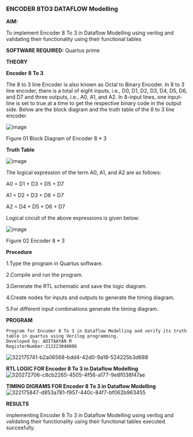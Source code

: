 ### ENCODER 8TO3 DATAFLOW Modelling

**AIM:**

To implement  Encoder 8 To 3 in Dataflow Modelling using verilog and validating their functionality using their functional tables

**SOFTWARE REQUIRED:** Quartus prime

**THEORY**

**Encoder 8 To 3**

The 8 to 3 line Encoder is also known as Octal to Binary Encoder. In 8 to 3 line encoder, there is a total of eight inputs, i.e., D0, D1, D2, D3, D4, D5, D6, and D7 and three outputs, i.e., A0, A1, and A2. In 8-input lines, one input-line is set to true at a time to get the respective binary code in the output side. Below are the block diagram and the truth table of the 8 to 3 line encoder.

![image](https://github.com/naavaneetha/ENCODER8TO3DATAFLOW/assets/154305477/0bc242c1-eb9e-4c47-afe5-30428470efc3)

Figure 01  Block Diagram of Encoder 8 * 3

**Truth Table**

![image](https://github.com/naavaneetha/ENCODER8TO3DATAFLOW/assets/154305477/35496b14-ae6e-4cd1-9abd-d6736b576575)

The logical expression of the term A0, A1, and A2 are as follows:

A0 = D1 + D3 + D5 + D7

A1 = D2 + D3 + D6 + D7

A2 = D4 + D5 + D6 + D7

Logical circuit of the above expressions is given below:

![image](https://github.com/naavaneetha/ENCODER8TO3DATAFLOW/assets/154305477/95acaee6-c873-4c75-89eb-ef09fb158053)

Figure 02  Encoder 8 * 3

**Procedure**


1.Type the program in Quartus software.


2.Compile and run the program.


3.Generate the RTL schematic and save the logic diagram.


4.Create nodes for inputs and outputs to generate the timing diagram.


5.For different input combinations generate the timing diagram.


**PROGRAM**
```
Program for Encoder 8 To 3 in Dataflow Modelling and verify its truth table in quartus using Verilog programming. 
Developed by: ADITAAYAN M
RegisterNumber:212223040006
```
![322175741-b2a06568-bdd4-42d0-9a18-524225b3d688](https://github.com/Aditaayan/ENCODER8TO3DATAFLOW/assets/147473394/d97c6b9b-566f-44b3-9f99-53cf85b152bc)


**RTL LOGIC FOR Encoder 8 To 3 in Dataflow Modelling**
![320272706-c8cb2265-4505-4f56-a177-9e8f038f47ae](https://github.com/Aditaayan/ENCODER8TO3DATAFLOW/assets/147473394/0e4aff50-baf0-4e2e-97aa-57597ac1ca4e)


**TIMING DIGRAMS FOR Encoder 8 To 3 in Dataflow Modelling**
![322175847-d853a781-f957-440c-84f7-bf062b963455](https://github.com/Aditaayan/ENCODER8TO3DATAFLOW/assets/147473394/33d61118-477a-4377-b365-14b9b46d52c9)


**RESULTS**

implementing Encoder 8 To 3 in Dataflow Modelling using verilog and validating their functionality using their functional tables executed succesfully.



